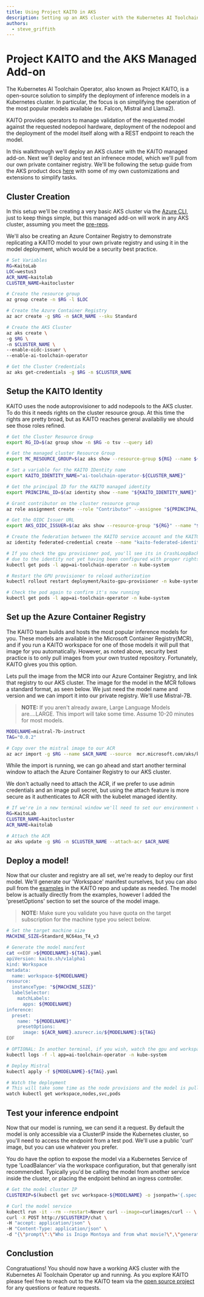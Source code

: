 ```yaml
---
title: Using Project KAITO in AKS
description: Setting up an AKS cluster with the Kubernetes AI Toolchain Operator (KAITO) managed add-on and then deploying an inference model from your own private Azure Containter Registry.
authors: 
  - steve_griffith
---
```


# Project KAITO and the AKS Managed Add-on

The Kubernetes AI Toolchain Operator, also known as Project KAITO, is a open-source solution to simplify the deployment of inference models in a Kubernetes cluster. In particular, the focus is on simplifying the operation of the most popular models available (ex. Falcon, Mistral and Llama2).

KAITO provides operators to manage validation of the requested model against the requested nodepool hardware, deployment of the nodepool and the deployment of the model itself along with a REST endpoint to reach the model.

In this walkthrough we'll deploy an AKS cluster with the KAITO managed add-on. Next we'll deploy and test an infrenece model, which we'll pull from our own private container registry. We'll be following the setup guide from the AKS product docs [here](https://learn.microsoft.com/en-us/azure/aks/ai-toolchain-operator) with some of my own customizations and extensions to simplify tasks.

## Cluster Creation

In this setup we'll be creating a very basic AKS cluster via the [Azure CLI](https://learn.microsoft.com/en-us/cli/azure/), just to keep things simple, but this managed add-on will work in any AKS cluster, assuming you meet the [pre-reqs](https://learn.microsoft.com/en-us/azure/aks/ai-toolchain-operator#prerequisites). 

We'll also be creating an Azure Container Registry to demonstrate replicating a KAITO model to your own private registry and using it in the model deployment, which would be a security best practice.

```bash
# Set Variables
RG=KaitoLab
LOC=westus3
ACR_NAME=kaitolab
CLUSTER_NAME=kaitocluster

# Create the resource group
az group create -n $RG -l $LOC

# Create the Azure Container Registry
az acr create -g $RG -n $ACR_NAME --sku Standard

# Create the AKS Cluster
az aks create \
-g $RG \
-n $CLUSTER_NAME \
--enable-oidc-issuer \
--enable-ai-toolchain-operator

# Get the Cluster Credentials
az aks get-credentials -g $RG -n $CLUSTER_NAME
```

## Setup the KAITO Identity

KAITO uses the node autoprovisioner to add nodepools to the AKS cluster. To do this it needs rights on the cluster resource group. At this time the rights are pretty broad, but as KAITO reaches general availabiliy we should see those roles refined.

```bash
# Get the Cluster Resource Group
export RG_ID=$(az group show -n $RG -o tsv --query id)

# Get the managed cluster Resource Group
export MC_RESOURCE_GROUP=$(az aks show --resource-group ${RG} --name ${CLUSTER_NAME} --query nodeResourceGroup -o tsv)

# Set a variable for the KAITO IDentity name
export KAITO_IDENTITY_NAME="ai-toolchain-operator-${CLUSTER_NAME}"

# Get the principal ID for the KAITO managed identity
export PRINCIPAL_ID=$(az identity show --name "${KAITO_IDENTITY_NAME}" --resource-group "${MC_RESOURCE_GROUP}" --query 'principalId' -o tsv)

# Grant contributor on the cluster resource group
az role assignment create --role "Contributor" --assignee "${PRINCIPAL_ID}" --scope $RG_ID

# Get the OIDC Issuer URL
export AKS_OIDC_ISSUER=$(az aks show --resource-group "${RG}" --name "${CLUSTER_NAME}" --query "oidcIssuerProfile.issuerUrl" -o tsv)

# Create the federation between the KAITO service account and the KAITO Azure Managed Identity
az identity federated-credential create --name "kaito-federated-identity" --identity-name "${KAITO_IDENTITY_NAME}" -g "${MC_RESOURCE_GROUP}" --issuer "${AKS_OIDC_ISSUER}" --subject system:serviceaccount:"kube-system:kaito-gpu-provisioner" --audience api://AzureADTokenExchange

# If you check the gpu provisioner pod, you'll see its in CrashLoopBackOff
# due to the identity not yet having been configured with proper rights.
kubectl get pods -l app=ai-toolchain-operator -n kube-system

# Restart the GPU provisioner to reload authorization
kubectl rollout restart deployment/kaito-gpu-provisioner -n kube-system

# Check the pod again to confirm it's now running
kubectl get pods -l app=ai-toolchain-operator -n kube-system
```

## Set up the Azure Container Registry

The KAITO team builds and hosts the most popular inference models for you. These models are available in the Microsoft Container Registry(MCR), and if you run a KAITO workspace for one of those models it will pull that image for you automatically. However, as noted above, security best practice is to only pull images from your own trusted repository. Fortunately, KAITO gives you this option.

Lets pull the image from the MCR into our Azure Container Registry, and link that registry to our AKS cluster. The image for the model in the MCR follows a standard format, as seen below. We just need the model name and version and we can import it into our private registry. We'll use Mistral-7B.

>**NOTE:** If you aren't already aware, Large Language Models are....LARGE. This import will take some time. Assume 10-20 minutes for most models.

```bash
MODELNAME=mistral-7b-instruct
TAG="0.0.2"

# Copy over the mistral image to our ACR
az acr import -g $RG --name $ACR_NAME --source  mcr.microsoft.com/aks/kaito/kaito-$MODELNAME:$TAG --image $MODELNAME:$TAG
```

While the import is running, we can go ahead and start another terminal window to attach the Azure Container Registry to our AKS cluster. 

We don't actually need to attach the ACR, if we prefer to use admin credentials and an image pull secret, but using the attach feature is more secure as it authenticates to ACR with the kubelet managed identity.

```bash
# If we're in a new terminal window we'll need to set our environment variables
RG=KaitoLab
CLUSTER_NAME=kaitocluster
ACR_NAME=kaitolab

# Attach the ACR
az aks update -g $RG -n $CLUSTER_NAME --attach-acr $ACR_NAME
```

## Deploy a model!

Now that our cluster and registry are all set, we're ready to deploy our first model. We'll generate our 'Workspace' manifest ourselves, but you can also pull from the [examples](https://github.com/Azure/kaito/blob/main/presets/README.md) in the KAITO repo and update as needed. The model below is actually directly from the examples, however I added the 'presetOptions' section to set the source of the model image.

>**NOTE:** Make sure you validate you have quota on the target subscription for the machine type you select below.

```bash
# Set the target machine size
MACHINE_SIZE=Standard_NC64as_T4_v3

# Generate the model manifest
cat <<EOF >${MODELNAME}-${TAG}.yaml
apiVersion: kaito.sh/v1alpha1
kind: Workspace
metadata:
  name: workspace-${MODELNAME}
resource:
  instanceType: "${MACHINE_SIZE}"
  labelSelector:
    matchLabels:
      apps: ${MODELNAME}
inference:
  preset:
    name: "${MODELNAME}"
    presetOptions:
      image: ${ACR_NAME}.azurecr.io/${MODELNAME}:${TAG}
EOF

# OPTIONAL: In another terminal, if you wish, watch the gpu and workspace provisioner logs
kubectl logs -f -l app=ai-toolchain-operator -n kube-system

# Deploy Mistral
kubectl apply -f ${MODELNAME}-${TAG}.yaml

# Watch the deployment 
# This will take some time as the node provisions and the model is pulled
watch kubectl get workspace,nodes,svc,pods
```

## Test your inference endpoint

Now that our model is running, we can send it a request. By default the model is only accessible via a ClusterIP inside the Kubernetes cluster, so you'll need to access the endpoint from a test pod. We'll use a public 'curl' image, but you can use whatever you prefer.

You do have the option to expose the model via a Kubernetes Service of type 'LoadBalancer' via the workspace configuration, but that generally isnt recommended. Typically you'd be calling the model from another service inside the cluster, or placing the endpoint behind an ingress controller.

```bash
# Get the model cluster IP
CLUSTERIP=$(kubectl get svc workspace-${MODELNAME} -o jsonpath='{.spec.clusterIP}')

# Curl the model service
kubectl run -it --rm --restart=Never curl --image=curlimages/curl -- \
curl -X POST http://$CLUSTERIP/chat \
-H "accept: application/json" \
-H "Content-Type: application/json" \
-d "{\"prompt\":\"Who is Inigo Montoya and from what movie?\",\"generate_kwargs\":{\"max_length\":200}}"
```

## Conclustion

Congratuations! You should now have a working AKS cluster with the Kubernetes AI Toolchain Operator up and running. As you explore KAITO please feel free to reach out to the KAITO team via the [open source project](https://github.com/Azure/kaito/issues) for any questions or feature requests.

